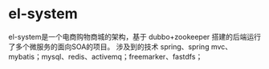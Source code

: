 # el-system
el-system是一个电商购物商城的架构，基于 dubbo+zookeeper 搭建的后端运行了多个微服务的面向SOA的项目。
涉及到的技术 spring、spring mvc、mybatis；mysql、redis、activemq；freemarker、fastdfs；
